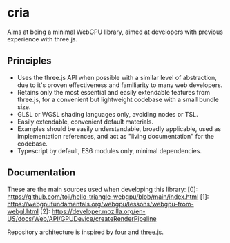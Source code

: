 # cria

Aims at being a minimal WebGPU library, aimed at developers with previous experience with three.js.

## Principles

- Uses the three.js API when possible with a similar level of abstraction, due to it's proven effectiveness and familiarity to many web developers.
- Retains only the most essential and easily extendable features from three.js, for a convenient but lightweight codebase with a small bundle size.
- GLSL or WGSL shading languages only, avoiding nodes or TSL.
- Easily extendable, convenient default materials.
- Examples should be easily understandable, broadly applicable, used as implementation references, and act as "living documentation" for the codebase.
- Typescript by default, ES6 modules only, minimal dependencies.

## Documentation

These are the main sources used when developing this library:
[0]: https://github.com/toji/hello-triangle-webgpu/blob/main/index.html
[1]: https://webgpufundamentals.org/webgpu/lessons/webgpu-from-webgl.html
[2]: https://developer.mozilla.org/en-US/docs/Web/API/GPUDevice/createRenderPipeline

Repository architecture is inspired by [four](https://github.com/CodyJasonBennett/four) and [three.js](https://github.com/mrdoob/three).
